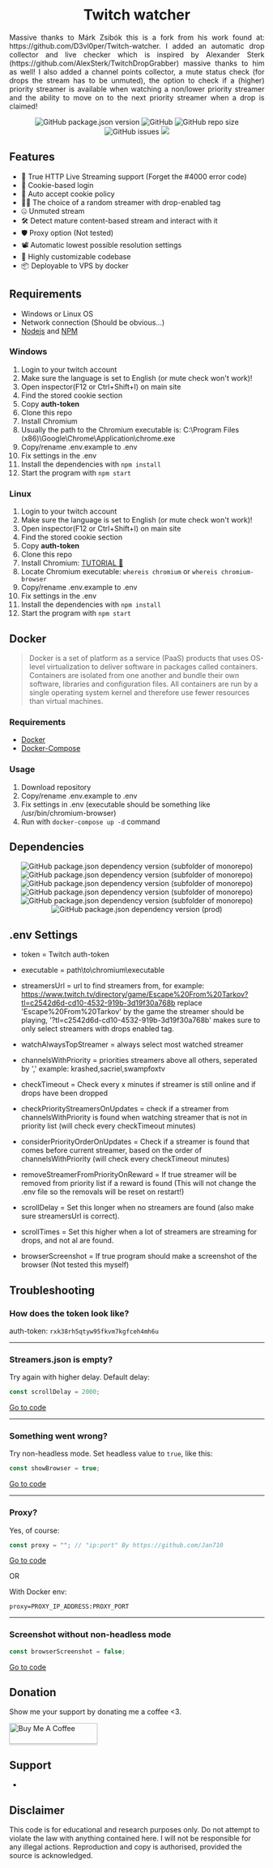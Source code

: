 


<h1 align="center">Twitch watcher</h1>
<p align="justify"> Massive thanks to Márk Zsibók this is a fork from his work found at: https://github.com/D3vl0per/Twitch-watcher. I added an automatic drop collector and live checker which is inspired by Alexander Sterk (https://github.com/AlexSterk/TwitchDropGrabber) massive thanks to him as well! I also added a channel points collector, a mute status check (for drops the stream has to be unmuted), the option to check if a (higher) priority streamer is available when watching a non/lower priority streamer and the ability to move on to the next priority streamer when a drop is claimed!</p>
<p align="center">
<img alt="GitHub package.json version" src="https://img.shields.io/github/package-json/v/Ruedos/Twitch-watcher"> <img alt="GitHub" src="https://img.shields.io/github/repo-size/Ruedos/Twitch-watcher"> <img alt="GitHub repo size" src="https://img.shields.io/github/license/Ruedos/Twitch-watcher"> <img alt="GitHub issues" src="https://img.shields.io/github/issues/Ruedos/Twitch-watcher"> <a href="https://asciinema.org/a/rob4Rh1EG4XFVfN4XWK67JSnf" target="_blank"><img src="https://asciinema.org/a/rob4Rh1EG4XFVfN4XWK67JSnf.svg" /></a>
</p>

## Features
- 🎥 True HTTP Live Streaming support (Forget the #4000 error code)
- 🔐 Cookie-based login
- 📜 Auto accept cookie policy
- 👨‍💻 The choice of a random streamer with drop-enabled tag
- 🤐 Unmuted stream
- 🛠 Detect mature content-based stream and interact with it
- 🛡 Proxy option (Not tested)
- 📽 Automatic lowest possible resolution settings
- 🧰 Highly customizable codebase
- 📦 Deployable to VPS by docker

## Requirements

 - Windows or Linux OS
 - Network connection (Should be obvious...)
 - [Nodejs](https://nodejs.org/en/download/) and [NPM](https://www.npmjs.com/get-npm)
 
[//]: <> (## Installation)
[//]: <> (🎥 Tutorial video by ?? 🎥)
### Windows
1. Login to your twitch account
2. Make sure the language is set to English (or mute check won't work)!
3. Open inspector(F12 or Ctrl+Shift+I) on main site
4. Find the stored cookie section
5. Copy **auth-token**
6. Clone this repo
7. Install Chromium
8. Usually the path to the Chromium executable is: C:\\Program Files (x86)\\Google\\Chrome\\Application\\chrome.exe
9. Copy/rename .env.example to .env
10. Fix settings in the .env
11. Install the dependencies with `npm install`
12. Start the program with `npm start`
### Linux
1. Login to your twitch account
2. Make sure the language is set to English (or mute check won't work)!
3. Open inspector(F12 or Ctrl+Shift+I) on main site
4. Find the stored cookie section
5. Copy **auth-token**
6. Clone this repo
7. Install Chromium: [TUTORIAL 🤗](https://www.addictivetips.com/ubuntu-linux-tips/install-chromium-on-linux/)
8. Locate Chromium executable: `whereis chromium` or `whereis chromium-browser`
9. Copy/rename .env.example to .env
10. Fix settings in the .env
11. Install the dependencies with `npm install`
12. Start the program with `npm start`

## Docker
>Docker is a set of platform as a service (PaaS) products that uses OS-level virtualization to deliver software in packages called containers. Containers are isolated from one another and bundle their own software, libraries and configuration files. All containers are run by a single operating system kernel and therefore use fewer resources than virtual machines.
### Requirements
- [Docker](https://docs.docker.com/get-docker/)
- [Docker-Compose](https://docs.docker.com/compose/install/)

### Usage
1. Download repository
2. Copy/rename .env.example to .env
3. Fix settings in .env (executable should be something like /usr/bin/chromium-browser)
4. Run with `docker-compose up -d` command
## Dependencies
<p align="center">
<img alt="GitHub package.json dependency version (subfolder of monorepo)" src="https://img.shields.io/github/package-json/dependency-version/Ruedos/Twitch-watcher/puppeteer-core"> <img alt="GitHub package.json dependency version (subfolder of monorepo)" src="https://img.shields.io/github/package-json/dependency-version/Ruedos/Twitch-watcher/cheerio"> <img alt="GitHub package.json dependency version (subfolder of monorepo)" src="https://img.shields.io/github/package-json/dependency-version/Ruedos/Twitch-watcher/inquirer"> <img alt="GitHub package.json dependency version (subfolder of monorepo)" src="https://img.shields.io/github/package-json/dependency-version/Ruedos/Twitch-watcher/dotenv"> <img alt="GitHub package.json dependency version (subfolder of monorepo)" src="https://img.shields.io/github/package-json/dependency-version/Ruedos/Twitch-watcher/dayjs"> <img alt="GitHub package.json dependency version (prod)" src="https://img.shields.io/github/package-json/dependency-version/Ruedos/Twitch-watcher/tree-kill">
</p>

## .env Settings
- token = Twitch auth-token

- executable = path\to\chromium\executable

- streamersUrl = url to find streamers from, for example: https://www.twitch.tv/directory/game/Escape%20From%20Tarkov?tl=c2542d6d-cd10-4532-919b-3d19f30a768b
replace 'Escape%20From%20Tarkov' by the game the streamer should be playing, '?tl=c2542d6d-cd10-4532-919b-3d19f30a768b' makes sure to only select streamers with drops enabled tag.

- watchAlwaysTopStreamer = always select most watched streamer

- channelsWithPriority = priorities streamers above all others, seperated by ',' example: krashed,sacriel,swampfoxtv

- checkTimeout = Check every x minutes if streamer is still online and if drops have been dropped

- checkPriorityStreamersOnUpdates = check if a streamer from channelsWithPriority is found when watching streamer that is not in priority list (will check every checkTimeout minutes)

- considerPriorityOrderOnUpdates = Check if a streamer is found that comes before current streamer, based on the order of channelsWithPriority (will check every checkTimeout minutes)

- removeStreamerFromPriorityOnReward = If true streamer will be removed from priority list if a reward is found (This will not change the .env file so the removals will be reset on restart!)

- scrollDelay = Set this longer when no streamers are found (also make sure streamersUrl is correct).

- scrollTimes = Set this higher when a lot of streamers are streaming for drops, and not al are found.

- browserScreenshot = If true program should make a screenshot of the browser (Not tested this myself)

## Troubleshooting

### How does the token look like?
auth-token: `rxk38rh5qtyw95fkvm7kgfceh4mh6u`
___


### Streamers.json is empty?

Try again with higher delay.
Default delay:
```javascript
const scrollDelay = 2000;
```
[Go to code](https://github.com/Ruedos/twitch-watcher/blob/master/.env.example#L10)
___
### Something went wrong?
Try non-headless mode. Set headless value to `true`, like this:
```javascript
const showBrowser = true;
```
[Go to code](https://github.com/Ruedos/twitch-watcher/blob/master/app.js#L36)
___
### Proxy?

Yes, of course:
```javascript
const proxy = ""; // "ip:port" By https://github.com/Jan710
```
[Go to code](https://github.com/Ruedos/twitch-watcher/blob/master/.env.example#L14)  

OR

With Docker env:
```
proxy=PROXY_IP_ADDRESS:PROXY_PORT
```
___
### Screenshot without non-headless mode
```javascript
const browserScreenshot = false;
```
[Go to code](https://github.com/Ruedos/twitch-watcher/blob/master/app.js#L40)

## Donation
Show me your support by donating me a coffee <3. 

<a href="https://www.buymeacoffee.com/Ruedos" target="_blank"><img src="https://www.buymeacoffee.com/assets/img/custom_images/orange_img.png" alt="Buy Me A Coffee" style="height: 41px !important;width: 174px !important;box-shadow: 0px 3px 2px 0px rgba(190, 190, 190, 0.5) !important;-webkit-box-shadow: 0px 3px 2px 0px rgba(190, 190, 190, 0.5) !important;" ></a>


## Support
 - 

## Disclaimer
This code is for educational and research purposes only.
Do not attempt to violate the law with anything contained here.
I will not be responsible for any illegal actions.
Reproduction and copy is authorised, provided the source is acknowledged.
